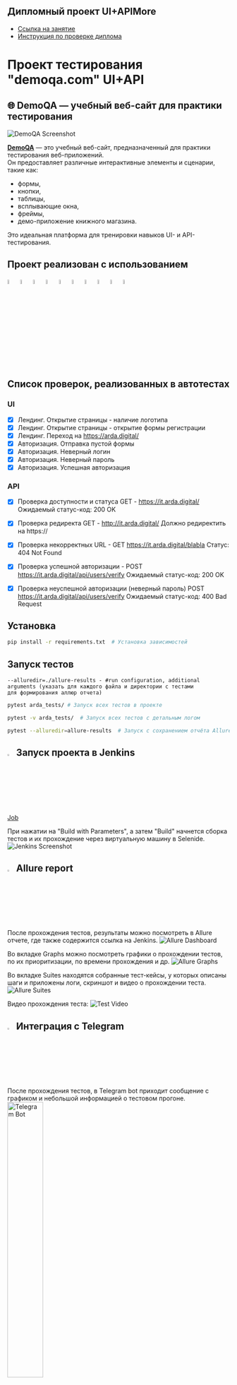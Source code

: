 ##  Дипломный проект UI+APIMore 

- [Ссылка на занятие](https://school.qa.guru/pl/teach/control/lesson/view?id=334954986&editMode=0) 
- [Инструкция по проверке диплома](https://rainbow-spleen-3c9.notion.site/QA-GURU-PYTHON-ff276648b76a4e6b8bb538051ddf6fb4)




# Проект тестирования "demoqa.com" UI+API 


## 🌐 DemoQA — учебный веб-сайт для практики тестирования

![DemoQA Screenshot](https://demoqa.com/images/Toolsqa.jpg)

**[DemoQA](https://demoqa.com)** — это учебный веб-сайт, предназначенный для практики тестирования веб-приложений.  
Он предоставляет различные интерактивные элементы и сценарии, такие как:

- формы,
- кнопки,
- таблицы,
- всплывающие окна,
- фреймы,
- демо-приложение книжного магазина.

Это идеальная платформа для тренировки навыков UI- и API-тестирования.




## Проект реализован с использованием 
<p align="left">
  <img width="5%" title="PyCharm" src="https://raw.githubusercontent.com/JetBrains/logos/master/pycharm/pycharm.png">
  <img width="5%" title="Python" src="https://raw.githubusercontent.com/devicons/devicon/master/icons/python/python-original.png">
  <img width="5%" title="Pytest" src="https://raw.githubusercontent.com/SerhiiCho/icon-pack/main/icons/pytest.png">
  <img width="5%" title="Selene" src="https://raw.githubusercontent.com/yashaka/selene/master/docs/_static/selene-logo.png">
  <img width="5%" title="GitHub" src="https://raw.githubusercontent.com/gauravghongde/social-icons/master/SVG/Github.svg">
  <img width="5%" title="Jenkins" src="https://raw.githubusercontent.com/devicons/devicon/master/icons/jenkins/jenkins-original.png">
  <img width="5%" title="Selenoid" src="https://aerokube.com/images/selenoid-logo.png">
  <img width="5%" title="Allure Report" src="https://docs.qameta.io/img/allure.svg">
  <img width="5%" title="Allure TestOps" src="https://avatars.githubusercontent.com/u/68425100?s=200&v=4">
  <img width="5%" title="Telegram" src="https://cdn-icons-png.flaticon.com/512/2111/2111646.png">
</p>

## Список проверок, реализованных в автотестах
### UI
- [x] Лендинг. Открытие страницы - наличие логотипа
- [x] Лендинг. Открытие страницы - открытие формы регистрации
- [x] Лендинг. Переход на https://arda.digital/
- [x] Авторизация. Отправка пустой формы
- [x] Авторизация. Неверный логин
- [x] Авторизация. Неверный пароль
- [x] Авторизация. Успешная авторизация 

### API
- [x] Проверка доступности и статуса GET - https://it.arda.digital/ Ожидаемый статус-код: 200 OK
- [x] Проверка редиректа GET - http://it.arda.digital/ Должно редиректить на https://
- [x] Проверка некорректных URL - GET https://it.arda.digital/blabla Статус: 404 Not Found
- [x] Проверка успешной авторизации - POST https://it.arda.digital/api/users/verify Ожидаемый статус-код: 200 OK
- [x] Проверка неуспешной авторизации (неверный пароль) POST https://it.arda.digital/api/users/verify Ожидаемый статус-код: 400 Bad Request



## Установка
```sh
pip install -r requirements.txt  # Установка зависимостей

```

## Запуск тестов

```
--alluredir=./allure-results - #run configuration, additional arguments (указать для каждого файла и директории с тестами 
для формирования аллюр отчета)
```

```sh
pytest arda_tests/ # Запуск всех тестов в проекте
```

```sh
pytest -v arda_tests/  # Запуск всех тестов с детальным логом
```

```sh
pytest --alluredir=allure-results  # Запуск с сохранением отчёта Allure
```



## <img width="3%" title="Jenkins" src="logo/jenkins.png"> Запуск проекта в Jenkins
[Job](https://jenkins.autotests.cloud/job/AnastasiyaKZC_Homework_L14/)

При нажатии на "Build with Parameters", а затем "Build" начнется сборка тестов и их прохождение через виртуальную машину в Selenide.
![Jenkins Screenshot](logo/jenkins_screen.png)

## <img width="3%" title="Allure Report" src="logo/icon_allure.png"> Allure report
После прохождения тестов, результаты можно посмотреть в Allure отчете, где также содержится ссылка на Jenkins.
![Allure Dashboard](logo/allure_report.png)

Во вкладке Graphs можно посмотреть графики о прохождении тестов, по их приоритизации, по времени прохождения и др.
![Allure Graphs](logo/graphs.png)

Во вкладке Suites находятся собранные тест-кейсы, у которых описаны шаги и приложены логи, скриншот и видео о прохождении теста.
![Allure Suites](logo/suites.png)

Видео прохождения теста:
![Test Video](logo/test.gif)




## <img width="3%" title="Telegram" src="logo/tg.png"> Интеграция с Telegram
После прохождения тестов, в Telegram bot приходит сообщение с графиком и небольшой информацией о тестовом прогоне.
<img width="40%" title="Telegram Bot" src="logo/tg_bot.png">